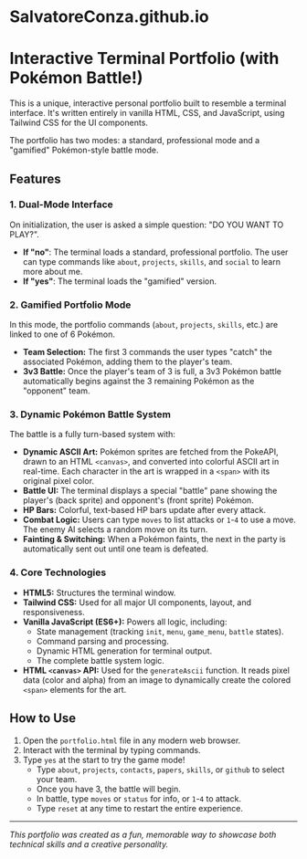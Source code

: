 # SalvatoreConza.github.io

# Interactive Terminal Portfolio (with Pokémon Battle!)

This is a unique, interactive personal portfolio built to resemble a terminal interface. It's written entirely in vanilla HTML, CSS, and JavaScript, using Tailwind CSS for the UI components.

The portfolio has two modes: a standard, professional mode and a "gamified" Pokémon-style battle mode.

## Features

### 1. Dual-Mode Interface

On initialization, the user is asked a simple question: "DO YOU WANT TO PLAY?".

* **If "no"**: The terminal loads a standard, professional portfolio. The user can type commands like `about`, `projects`, `skills`, and `social` to learn more about me.
* **If "yes"**: The terminal loads the "gamified" version.

### 2. Gamified Portfolio Mode

In this mode, the portfolio commands (`about`, `projects`, `skills`, etc.) are linked to one of 6 Pokémon.

* **Team Selection:** The first 3 commands the user types "catch" the associated Pokémon, adding them to the player's team.
* **3v3 Battle:** Once the player's team of 3 is full, a 3v3 Pokémon battle automatically begins against the 3 remaining Pokémon as the "opponent" team.

### 3. Dynamic Pokémon Battle System

The battle is a fully turn-based system with:

* **Dynamic ASCII Art:** Pokémon sprites are fetched from the PokeAPI, drawn to an HTML `<canvas>`, and converted into colorful ASCII art in real-time. Each character in the art is wrapped in a `<span>` with its original pixel color.
* **Battle UI:** The terminal displays a special "battle" pane showing the player's (back sprite) and opponent's (front sprite) Pokémon.
* **HP Bars:** Colorful, text-based HP bars update after every attack.
* **Combat Logic:** Users can type `moves` to list attacks or `1`-`4` to use a move. The enemy AI selects a random move on its turn.
* **Fainting & Switching:** When a Pokémon faints, the next in the party is automatically sent out until one team is defeated.

### 4. Core Technologies

* **HTML5:** Structures the terminal window.
* **Tailwind CSS:** Used for all major UI components, layout, and responsiveness.
* **Vanilla JavaScript (ES6+):** Powers all logic, including:
    * State management (tracking `init`, `menu`, `game_menu`, `battle` states).
    * Command parsing and processing.
    * Dynamic HTML generation for terminal output.
    * The complete battle system logic.
* **HTML `<canvas>` API:** Used for the `generateAscii` function. It reads pixel data (color and alpha) from an image to dynamically create the colored `<span>` elements for the art.

## How to Use

1.  Open the `portfolio.html` file in any modern web browser.
2.  Interact with the terminal by typing commands.
3.  Type `yes` at the start to try the game mode!
    * Type `about`, `projects`, `contacts`, `papers`, `skills`, or `github` to select your team.
    * Once you have 3, the battle will begin.
    * In battle, type `moves` or `status` for info, or `1`-`4` to attack.
    * Type `reset` at any time to restart the entire experience.

---

*This portfolio was created as a fun, memorable way to showcase both technical skills and a creative personality.*
